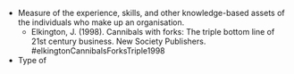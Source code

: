 - Measure of the experience, skills, and other knowledge-based assets of the individuals who make up an organisation.
	- Elkington, J. (1998). Cannibals with forks: The triple bottom line of 21st century business. New Society Publishers. #elkingtonCannibalsForksTriple1998
- Type of